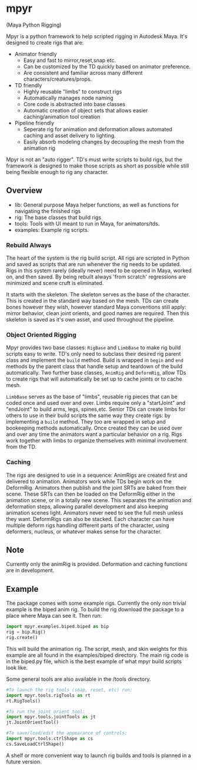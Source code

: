 # mpyr
(Maya Python Rigging)

Mpyr is a python framework to help scripted rigging in Autodesk Maya.
It's designed to create rigs that are:

- Animator friendly
   - Easy and fast to mirror,reset,snap etc.
   - Can be customized by the TD quickly based on animator preference.
   - Are consistent and familiar across many different characters/creatures/props.
- TD friendly
   - Highly reusable "limbs" to construct rigs
   - Automatically manages node naming
   - Core code is abstracted into base classes
   - Automatic creation of object sets that allows easier caching/animation tool creation
- Pipeline friendly
   - Seperate rig for animation and deformation allows automated caching and asset delivery to lighting.
   - Easily absorb modeling changes by decoupling the mesh from the animation rig
 
 Mpyr is not an "auto rigger". TD's must write scripts to build rigs, but the framework is designed to make those scripts as short as possible while still being flexible enough to rig any character.
 
 ## Overview
 - lib: General purpose Maya helper functions, as well as functions for navigating the finished rigs
 - rig: The base classes that build rigs
 - tools: Tools with UI meant to run in Maya, for animators/tds.
 - examples: Example rig scripts.
 
 ### Rebuild Always
 The heart of the system is the rig build script. All rigs are scripted in Python and saved as scripts that are run whenever the rig needs to be updated. Rigs in this system rarely (ideally never) need to be opened in Maya, worked on, and then saved. By being rebuilt always 'from scratch' regressions are minimized and scene cruft is eliminated.

It starts with the skeleton. The skeleton serves as the base of the character. This is created in the standard way based on the mesh. TDs can create bones however they wish, however standard Maya conventions still apply: mirror behavior, clean joint orients, and good names are  required. Then this skeleton is saved as it's own asset, and used throughout the pipeline.

### Object Oriented Rigging
Mpyr provides two base classes: `RigBase` and `LimbBase` to make rig build scripts easy to write. TD's only need to subclass their desired rig parent class and implement the `build` method. Build is wrapped in `begin` and `end` methods by the parent class that handle setup and teardown of the build automatically. Two further base classes, `AnimRig` and `DeformRig`, allow TDs to create rigs that will automatically be set up to cache joints or to cache mesh.

`LimbBase` serves as the base of "limbs", reusable rig pieces that can be coded once and used over and over. Limbs require only a "startJoint" and "endJoint" to build arms, legs, spines,etc. Senior TDs can create limbs for others to use in their build scripts the same way they create rigs: by implementing a `build` method. They too are wrapped in setup and bookeeping methods automatically. Once created they can be used over and over any time the animators want a particular behavior on a rig. Rigs work together with limbs to organize themselves with minimal involvement from the TD.

### Caching
The rigs are designed to use in a sequence: AnimRigs are created first and delivered to animation. Animators work while TDs begin work on the DeformRig. Animators then publish and the joint SRTs are baked from their scene. These SRTs can then be loaded on the DeformRig either in the animation scene, or in a totally new scene. This separates the animation and deformation steps, allowing parallel development and also keeping animation scenes light. Animators never need to see the full mesh unless they want.
DeformRigs can also be stacked. Each character can have multiple deform rigs handling different parts of the character, using deformers, nucleus, or whatever makes sense for the character.

## Note
Currently only the animRig is provided. Deformation and caching functions are in development.

## Example
The package comes with some example rigs. Currently the only non trivial example is the biped anim rig. To build the rig download the package to a place where Maya can see it. Then run:
```python
import mpyr.examples.biped.biped as bip
rig = bip.Rig()
rig.create()
```
This will build the animation rig. The script, mesh, and skin weights for this example are all found in the examples/biped directory. The main rig code is in the biped.py file, which is the best example of what mpyr build scripts look like.

Some general tools are also available in the /tools directory.
```python
#To launch the rig tools (snap, reset, etc) run:
import mpyr.tools.rigTools as rt
rt.RigTools()

#To run the joint orient tool:
import mpyr.tools.jointTools as jt
jt.JointOrientTool()

#To save/load/edit the appearance of controls:
import mpyr.tools.ctrlShape as cs
cs.SaveLoadCtrlShape()
```

A shelf or more convenient way to launch rig builds and tools is planned in a future version.
